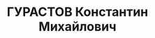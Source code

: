 ---
title: ГУРАСТОВ Константин Михайлович
description: "Род. в 1905, Горьковская обл., Арзамасский р-н, с. Ичалки, русский.\
  \ Проживал: Свердловская обл., г. Надеждинск. Завод 76, гл.инженер \n  Арестован\
  \ 10.09.1937. Приговор: 14.01.1938 – ВМН. Расстрелян 14.01.1938"
---